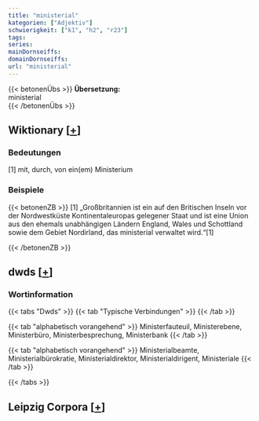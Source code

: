 ```yaml
---
title: "ministerial"
kategorien: ["Adjektiv"]
schwierigkeit: ["k1", "h2", "r23"]
tags:
series:
mainDornseiffs:
domainDornseiffs:
url: "ministerial"
---
```


{{< betonenÜbs >}}
**Übersetzung:**  
ministerial  
{{< /betonenÜbs >}}

## Wiktionary [[+](https://de.wiktionary.org/wiki/ministerial)]

### Bedeutungen
[1] mit, durch, von ein(em) Ministerium  

### Beispiele
{{< betonenZB >}}
[1] „Großbritannien ist ein auf den Britischen Inseln vor der Nordwestküste Kontinentaleuropas gelegener Staat und ist eine Union aus den ehemals unabhängigen Ländern England, Wales und Schottland sowie dem Gebiet Nordirland, das ministerial verwaltet wird.“[1]  

{{< /betonenZB >}}


## dwds [[+](https://www.dwds.de/wb/ministerial)]

### Wortinformation
{{< tabs "Dwds" >}}
{{< tab "Typische Verbindungen" >}}
{{< /tab >}}

{{< tab "alphabetisch vorangehend" >}}
Ministerfauteuil, Ministerebene, Ministerbüro, Ministerbesprechung, Ministerbank
{{< /tab >}}

{{< tab "alphabetisch vorangehend" >}}
Ministerialbeamte, Ministerialbürokratie, Ministerialdirektor, Ministerialdirigent, Ministeriale
{{< /tab >}}

{{< /tabs >}}

## Leipzig Corpora [[+](https://corpora.uni-leipzig.de/en/res?word=ministerial&corpusId=deu_newscrawl-public_2018)]

